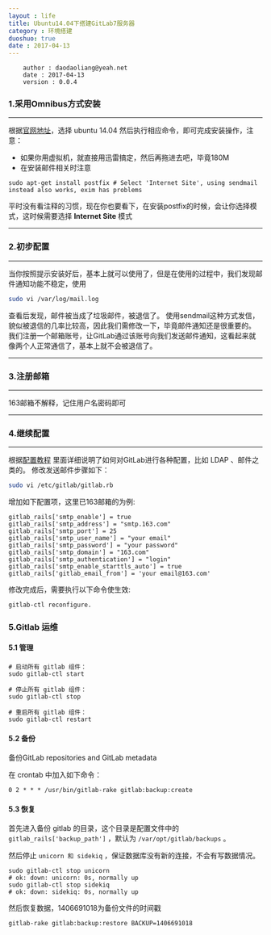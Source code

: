 ```yaml
---
layout : life
title: Ubuntu14.04下搭建GitLab7服务器
category : 环境搭建
duoshuo: true
date : 2017-04-13
---
```


```
	author : daodaoliang@yeah.net
	date : 2017-04-13
	version : 0.0.4
```

<!-- more -->

### 1.采用Omnibus方式安装

******

根据[官网地址][1]，选择 ubuntu 14.04 然后执行相应命令，即可完成安装操作，注意：

* 如果你用虚拟机，就直接用迅雷搞定，然后再拖进去吧，毕竟180M
* 在安装邮件相关时注意

```
sudo apt-get install postfix # Select 'Internet Site', using sendmail instead also works, exim has problems
```

  平时没有看注释的习惯，现在你也要看下，在安装postfix的时候，会让你选择模式，这时候需要选择 **Internet Site** 模式

******

### 2.初步配置

******

当你按照提示安装好后，基本上就可以使用了，但是在使用的过程中，我们发现邮件通知功能不稳定，使用

```sh
sudo vi /var/log/mail.log
```

查看后发现，邮件被当成了垃圾邮件，被退信了。
使用sendmail这种方式发信，貌似被退信的几率比较高，因此我们需修改一下，毕竟邮件通知还是很重要的。
我们注册一个邮箱账号，让GitLab通过该账号向我们发送邮件通知，这看起来就像两个人正常通信了，基本上就不会被退信了。

******

### 3.注册邮箱

******

163邮箱不解释，记住用户名密码即可

******

### 4.继续配置

******

根据[配置教程][2]
里面详细说明了如何对GitLab进行各种配置，比如 LDAP 、邮件之类的。
修改发送邮件步骤如下：

```sh
sudo vi /etc/gitlab/gitlab.rb
```

增加如下配置项，这里已163邮箱的为例:

```
gitlab_rails['smtp_enable'] = true
gitlab_rails['smtp_address'] = "smtp.163.com"
gitlab_rails['smtp_port'] = 25
gitlab_rails['smtp_user_name'] = "your email"
gitlab_rails['smtp_password'] = "your password"
gitlab_rails['smtp_domain'] = "163.com"
gitlab_rails['smtp_authentication'] = "login"
gitlab_rails['smtp_enable_starttls_auto'] = true
gitlab_rails['gitlab_email_from'] = 'your email@163.com'
```

修改完成后，需要执行以下命令使生效:

```sh
gitlab-ctl reconfigure.
```

### 5.Gitlab 运维

#### 5.1 管理

```
# 启动所有 gitlab 组件：
sudo gitlab-ctl start

# 停止所有 gitlab 组件：
sudo gitlab-ctl stop

# 重启所有 gitlab 组件：
sudo gitlab-ctl restart
```

#### 5.2 备份

备份GitLab repositories and GitLab metadata

在 crontab 中加入如下命令：

```
0 2 * * * /usr/bin/gitlab-rake gitlab:backup:create
```

#### 5.3 恢复

首先进入备份 gitlab 的目录，这个目录是配置文件中的`gitlab_rails['backup_path']` ，默认为 `/var/opt/gitlab/backups` 。

然后停止 `unicorn 和 sidekiq` ，保证数据库没有新的连接，不会有写数据情况。

```
sudo gitlab-ctl stop unicorn
# ok: down: unicorn: 0s, normally up
sudo gitlab-ctl stop sidekiq
# ok: down: sidekiq: 0s, normally up
```

然后恢复数据，1406691018为备份文件的时间戳

```
gitlab-rake gitlab:backup:restore BACKUP=1406691018
```

[1]:https://www.gitlab.com.cn/downloads
[2]:https://gitlab.com/gitlab-org/omnibus-gitlab/blob/master/README.md#emails-are-not-being-delivered
